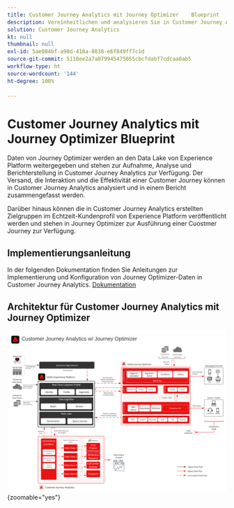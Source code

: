```yaml
---
title: Customer Journey Analytics mit Journey Optimizer    Blueprint
description: Vereinheitlichen und analysieren Sie in Customer Journey Analytics Daten und Kundenverhalten von der gesamten Customer Journey, einschließlich Versand- und Interaktionsdaten von Journey Optimizer.
solution: Customer Journey Analytics
kt: null
thumbnail: null
exl-id: 5ae084bf-a98d-418a-8038-e6f849ff7c1d
source-git-commit: 5110ee2a7a079945475055cbcfdabf7cdcaa0ab5
workflow-type: ht
source-wordcount: '144'
ht-degree: 100%

---
```


# Customer Journey Analytics mit Journey Optimizer    Blueprint

Daten von Journey Optimizer werden an den Data Lake von Experience Platform weitergegeben und stehen zur Aufnahme, Analyse und Berichterstellung in Customer Journey Analytics zur Verfügung. Der Versand, die Interaktion und die Effektivität einer Customer Journey können in Customer Journey Analytics analysiert und in einem Bericht zusammengefasst werden.

Darüber hinaus können die in Customer Journey Analytics erstellten Zielgruppen im Echtzeit-Kundenprofil von Experience Platform veröffentlicht werden und stehen in Journey Optimizer zur Ausführung einer Cuostmer Journey zur Verfügung.

## Implementierungsanleitung

In der folgenden Dokumentation finden Sie Anleitungen zur Implementierung und Konfiguration von Journey Optimizer-Daten in Customer Journey Analytics. [Dokumentation](https://experienceleague.adobe.com/docs/journey-optimizer/using/reporting/reports/sharing-overview.html?lang=de)

## Architektur für Customer Journey Analytics mit Journey Optimizer

![Architekturdiagramm](assets/CJA_AJO.svg){zoomable=&quot;yes&quot;}
